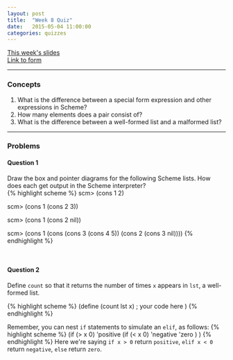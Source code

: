 ```yaml
---
layout: post
title:  "Week 8 Quiz"
date:   2015-05-04 11:00:00
categories: quizzes
---
```


[This week's slides](https://docs.google.com/a/berkeley.edu/presentation/d/1B3D5uCMBEuyZrgHbhKF5zOJK6LVJwvI5FXXD2QE_bGY/edit?usp=sharing)  
[Link to form](http://goo.gl/forms/b3scpxFBvl)  

---

### Concepts  
1. What is the difference between a special form expression and other expressions in Scheme?  
1. How many elements does a pair consist of?  
3. What is the difference between a well-formed list and a malformed list?  

<!-- <a class="btn btn-default solution-toggle">TOGGLE SOLUTION</a>

<blockquote class="solution">
1. All expressions but special forms get evaluated using the 3-step rule, 1) eval operator, 2) eval operands, and 3) apply operator to operands. Special forms, however, don't necessarily evaluate all their operands before apply the operator. Take the <code>if</code> form, which only evaluates the operand that corresponds to the truth value of the predicate. <br/>
2. A pair always only consists of two elements. Don't confuse pairs with lists. Lists are constructed using pairs, whose first argument is an element in the list and whose second argument is another pair. <br/>
3. A well-formed list is recursively defined as a pair whose first argument is the first element in the list and the second argument is another well-formed list. The base case for this recursive definition is <code>nil</code>, the empty well-formed list. A malformed list has non-well-formed lists as its second arguments in one or more of its pairs.
</blockquote> -->

---

### Problems  

#### Question 1
Draw the box and pointer diagrams for the following Scheme lists. How does each get output in the Scheme interpreter?  
{% highlight scheme %}
scm> (cons 1 2)

scm> (cons 1 (cons 2 3))

scm> (cons 1 (cons 2 nil))

scm> (cons 1 (cons (cons 3 (cons 4 5)) (cons 2 (cons 3 nil))))
{% endhighlight %}

<!-- <a class="btn btn-default solution-toggle-2">TOGGLE SOLUTION</a>

<blockquote class="solution-2">{% highlight scheme %}
scm> (cons 1 2)
(1 . 2)
scm> (cons 1 (cons 2 3))
(1 2 . 3)
scm> (cons 1 (cons 2 nil))
(1 2)
scm> (cons 1 (cons (cons 3 (cons 4 5)) (cons 2 (cons 3 nil))))
(1 (3 4 . 5) 2 3)
{% endhighlight %}
</blockquote> -->
   
<br/>

#### Question 2
Define `count` so that it returns the number of times `x` appears in `lst`, a well-formed list.

{% highlight scheme %}
(define (count lst x)
    ; your code here
)
{% endhighlight %}

Remember, you can nest <code>if</code> statements to simulate an `elif`, as follows:
{% highlight scheme %}
(if (> x 0)
    'positive
    (if (< x 0)
        'negative
        'zero
      )
  )
{% endhighlight %}
Here we're saying `if x > 0` return `positive`, `elif x < 0` return `negative`, `else` return `zero`. 

<!-- <a class="btn btn-default solution-toggle-3">TOGGLE SOLUTION</a>

<blockquote class="solution-3">{% highlight scheme %}
(define (count lst x)
    (if (null? lst)
        0
        (if (= x (car lst))
            (+ 1 (count (cdr lst) x))
            (count (cdr lst x))
          )
      )
  )
{% endhighlight %}
</blockquote> -->
